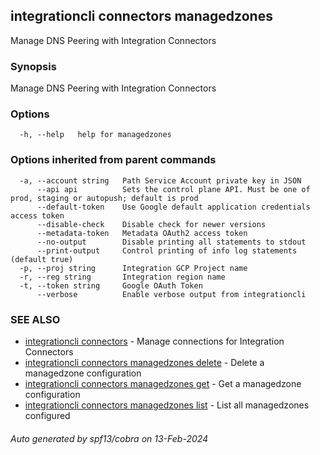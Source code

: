 ## integrationcli connectors managedzones

Manage DNS Peering with Integration Connectors

### Synopsis

Manage DNS Peering with Integration Connectors

### Options

```
  -h, --help   help for managedzones
```

### Options inherited from parent commands

```
  -a, --account string   Path Service Account private key in JSON
      --api api          Sets the control plane API. Must be one of prod, staging or autopush; default is prod
      --default-token    Use Google default application credentials access token
      --disable-check    Disable check for newer versions
      --metadata-token   Metadata OAuth2 access token
      --no-output        Disable printing all statements to stdout
      --print-output     Control printing of info log statements (default true)
  -p, --proj string      Integration GCP Project name
  -r, --reg string       Integration region name
  -t, --token string     Google OAuth Token
      --verbose          Enable verbose output from integrationcli
```

### SEE ALSO

* [integrationcli connectors](integrationcli_connectors.md)	 - Manage connections for Integration Connectors
* [integrationcli connectors managedzones delete](integrationcli_connectors_managedzones_delete.md)	 - Delete a managedzone configuration
* [integrationcli connectors managedzones get](integrationcli_connectors_managedzones_get.md)	 - Get a managedzone configuration
* [integrationcli connectors managedzones list](integrationcli_connectors_managedzones_list.md)	 - List all managedzones configured

###### Auto generated by spf13/cobra on 13-Feb-2024

